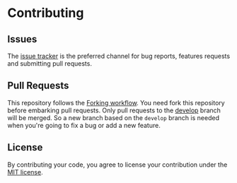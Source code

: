 # Contributing

## Issues

The [issue tracker](https://github.com/oatw/algorithm/issues) is the preferred channel for bug reports, features requests and submitting pull requests.

## Pull Requests

This repository follows the [Forking workflow](https://www.atlassian.com/git/tutorials/comparing-workflows/forking-workflow). You need fork this repository before embarking pull requests. Only pull requests to the [develop](https://github.com/oatw/algorithm/blob/develop) branch will be merged. So a new branch based on the `develop` branch is needed when you're going to fix a bug or add a new feature.

## License

By contributing your code, you agree to license your contribution under the [MIT license](https://github.com/oatw/algorithm/blob/master/LICENSE).